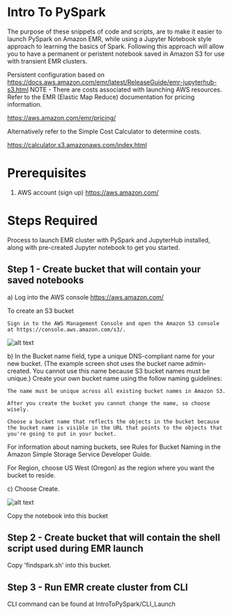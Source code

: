 # Intro To PySpark

The purpose of these snippets of code and scripts, are to make it easier to launch PySpark on Amazon EMR, while using a Jupyter Notebook style approach to learning the basics of Spark. Following this approach will allow you to have a permanent or peristent notebook saved in Amazon S3 for use with transient EMR clusters.

Persistent configuration based on https://docs.aws.amazon.com/emr/latest/ReleaseGuide/emr-jupyterhub-s3.html
NOTE - There are costs associated with launching AWS resources. Refer to the EMR (Elastic Map Reduce) documentation for pricing information.

https://aws.amazon.com/emr/pricing/

Alternatively refer to the Simple Cost Calculator to determine costs.

https://calculator.s3.amazonaws.com/index.html


# Prerequisites
1) AWS account (sign up) https://aws.amazon.com/

# Steps Required
Process to launch EMR cluster with PySpark and JupyterHub installed, along with pre-created Jupyter notebook to get you started.
## Step 1 - Create bucket that will contain your saved notebooks
a) Log into the AWS console https://aws.amazon.com/

To create an S3 bucket

    Sign in to the AWS Management Console and open the Amazon S3 console at https://console.aws.amazon.com/s3/.


![alt text](https://docs.aws.amazon.com/AmazonS3/latest/gsg/images/create-bucket.png)




b) In the Bucket name field, type a unique DNS-compliant name for your new bucket. (The example screen shot uses the bucket name admin-created. You cannot use this name because S3 bucket names must be unique.) Create your own bucket name using the follow naming guidelines:

    The name must be unique across all existing bucket names in Amazon S3.

    After you create the bucket you cannot change the name, so choose wisely.

    Choose a bucket name that reflects the objects in the bucket because the bucket name is visible in the URL that points to the objects that you're going to put in your bucket.

For information about naming buckets, see Rules for Bucket Naming in the Amazon Simple Storage Service Developer Guide.

For Region, choose US West (Oregon) as the region where you want the bucket to reside.

c) Choose Create.

![alt text](https://docs.aws.amazon.com/AmazonS3/latest/gsg/images/gsg-create-bucket-name-region.png)



Copy the notebook into this bucket
## Step 2 - Create bucket that will contain the shell script used during EMR launch
Copy 'findspark.sh' into this bucket.
## Step 3 - Run EMR create cluster from CLI
CLI command can be found at IntroToPySpark/CLI_Launch
      
